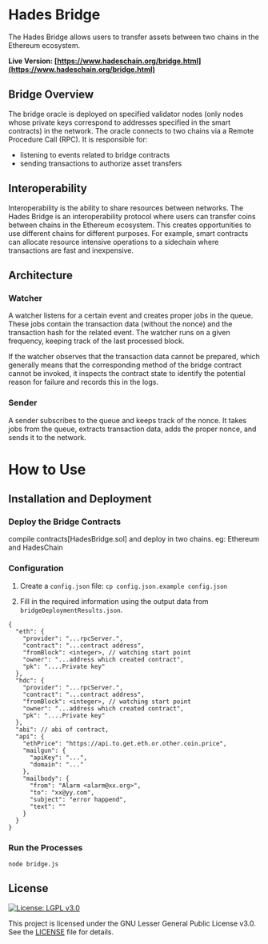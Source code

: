 # Hades Bridge
The Hades Bridge allows users to transfer assets between two chains in the Ethereum ecosystem. 

<b>Live Version: [https://www.hadeschain.org/bridge.html](https://www.hadeschain.org/bridge.html)</b>
## Bridge Overview

The bridge oracle is deployed on specified validator nodes (only nodes whose private keys correspond to addresses specified in the smart contracts) in the network. The oracle connects to two chains via a Remote Procedure Call (RPC). It is responsible for:
- listening to events related to bridge contracts
- sending transactions to authorize asset transfers

## Interoperability

Interoperability is the ability to share resources between networks. The Hades Bridge is an interoperability protocol where users can transfer coins between chains in the Ethereum ecosystem.  This creates opportunities to use different chains for different purposes. For example, smart contracts can allocate resource intensive operations to a sidechain where transactions are fast and inexpensive.

## Architecture

### Watcher
A watcher listens for a certain event and creates proper jobs in the queue. These jobs contain the transaction data (without the nonce) and the transaction hash for the related event. The watcher runs on a given frequency, keeping track of the last processed block.

If the watcher observes that the transaction data cannot be prepared, which generally means that the corresponding method of the bridge contract cannot be invoked, it inspects the contract state to identify the potential reason for failure and records this in the logs. 

### Sender
A sender subscribes to the queue and keeps track of the nonce. It takes jobs from the queue, extracts transaction data, adds the proper nonce, and sends it to the network.


# How to Use

## Installation and Deployment

### Deploy the Bridge Contracts

compile contracts[HadesBridge.sol] and deploy in two chains.
eg: Ethereum and HadesChain
 
### Configuration

1. Create a `config.json` file: `cp config.json.example config.json`

2. Fill in the required information using the output data from `bridgeDeploymentResults.json`. 
```
{
  "eth": {
    "provider": "...rpcServer.",
    "contract": "...contract address",
    "fromBlock": <integer>, // watching start point
    "owner": "...address which created contract",
    "pk": "....Private key"
  },
  "hdc": {
    "provider": "...rpcServer.",
    "contract": "...contract address",
    "fromBlock": <integer>, // watching start point
    "owner": "...address which created contract",
    "pk": "....Private key"
  },
  "abi": // abi of contract, 
  "api": {
    "ethPrice": "https://api.to.get.eth.or.other.coin.price",
    "mailgun": {
      "apiKey": "...",
      "domain": "..."
    },
    "mailbody": {
      "from": "Alarm <alarm@xx.org>",
      "to": "xx@yy.com",
      "subject": "error happend",
      "text": ""
    }
  }
}
```

### Run the Processes
`node bridge.js`

## License

[![License: LGPL v3.0](https://img.shields.io/badge/License-LGPL%20v3-blue.svg)](https://www.gnu.org/licenses/lgpl-3.0)

This project is licensed under the GNU Lesser General Public License v3.0. See the [LICENSE](LICENSE) file for details.

